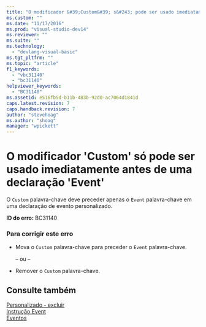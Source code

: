 ```yaml
---
title: "O modificador &#39;Custom&#39; s&#243; pode ser usado imediatamente antes de uma declara&#231;&#227;o &#39;Event&#39; | Microsoft Docs"
ms.custom: ""
ms.date: "11/17/2016"
ms.prod: "visual-studio-dev14"
ms.reviewer: ""
ms.suite: ""
ms.technology: 
  - "devlang-visual-basic"
ms.tgt_pltfrm: ""
ms.topic: "article"
f1_keywords: 
  - "vbc31140"
  - "bc31140"
helpviewer_keywords: 
  - "BC31140"
ms.assetid: e516fb5d-b11b-483b-92d0-ac7064d1841d
caps.latest.revision: 7
caps.handback.revision: 7
author: "stevehoag"
ms.author: "shoag"
manager: "wpickett"
---
```

# O modificador &#39;Custom&#39; s&#243; pode ser usado imediatamente antes de uma declara&#231;&#227;o &#39;Event&#39;
O `Custom` palavra\-chave deve preceder apenas o `Event` palavra\-chave em uma declaração de evento personalizado.  
  
 **ID do erro:** BC31140  
  
### Para corrigir este erro  
  
-   Mova o `Custom` palavra\-chave para preceder o `Event` palavra\-chave.  
  
     – ou –  
  
-   Remover o `Custom` palavra\-chave.  
  
## Consulte também  
 [Personalizado \- excluir](http://msdn.microsoft.com/pt-br/dc62be07-c896-4866-a533-982a661d143f)   
 [Instrução Event](../../visual-basic/language-reference/statements/event-statement.md)   
 [Eventos](../../visual-basic/programming-guide/language-features/events/events.md)